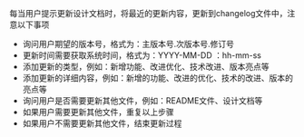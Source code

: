 每当用户提示更新设计文档时，将最近的更新内容，更新到changelog文件中，注意以下事项
- 询问用户期望的版本号，格式为：主版本号.次版本号.修订号
- 更新时间需要获取系统时间，格式为：YYYY-MM-DD ：hh-mm-ss
- 添加更新的类型，例如：新增功能、改进优化、技术改进、版本亮点等
- 添加更新的详细内容，例如：新增的功能、改进的优化、技术的改进、版本的亮点等
- 询问用户是否需要更新其他文件，例如：README文件、设计文档等
- 如果用户需要更新其他文件，重复以上步骤
- 如果用户不需要更新其他文件，结束更新过程
